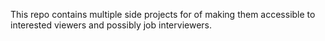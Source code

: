 This repo contains multiple side projects for of making them accessible to interested viewers and possibly job interviewers.
